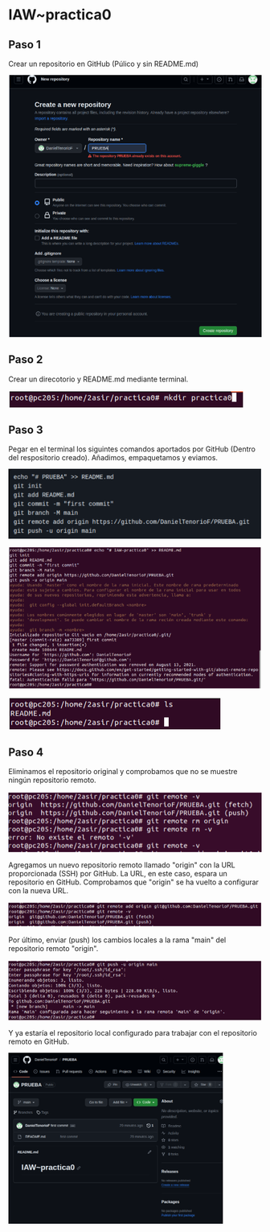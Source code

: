 # IAW~practica0
## Paso 1
Crear un repositorio en GitHub (Púlico y sin README.md)

![image](/img/creacionRepositorio.png)

## Paso 2
Crear un direcotorio y README.md mediante terminal.

![image](/img/creacionDirectorio.png)

## Paso 3
Pegar en el terminal los siguintes comandos aportados por GitHub (Dentro del respositorio creado).
Añadimos, empaquetamos y eviamos.

![image](/img/comandos1.png)

![image](/img/comandos2.png)

![image](/img/comandos3.png)

## Paso 4
Eliminamos el repositorio original y comprobamos que no se muestre ningún repositorio remoto.

![image](/img/eliminarRepositorio.png)

Agregamos un nuevo repositorio remoto llamado "origin" con la URL proporcionada (SSH) por GitHub.
La URL, en este caso, espara un repositorio en GitHub. Comprobamos que "origin" se ha vuelto a configurar con la nueva URL.

![image](/img/nuevoRepositorio.png)

Por último, enviar (push) los cambios locales a la rama "main" del repositorio remoto "origin".

![image](/img/enviarCambios.png)

Y ya estaría el repositorio local configurado para trabajar con el repositorio remoto en GitHub.

![image](/img/final.png)
